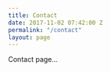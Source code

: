 ```yaml
---
title: Contact
date: 2017-11-02 07:42:00 Z
permalink: "/contact"
layout: page
---
```


Contact page...